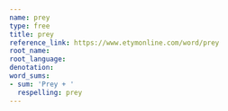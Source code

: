 ```yaml
---
name: prey
type: free
title: prey
reference_link: https://www.etymonline.com/word/prey
root_name: 
root_language: 
denotation: 
word_sums:
- sum: 'Prey + '
  respelling: prey
---
```

